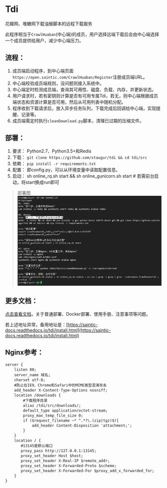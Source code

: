 # Tdi
花瓣网、堆糖网下载油猴脚本的远程下载服务

此程序相当于`CrawlHuaban`(中心端)的成员，用户选择远端下载后会由中心端选择一个成员提供给用户，减少中心端压力。

## 流程：

1. 成员端启动程序，到中心端页面`https://open.saintic.com/CrawlHuaban/Register`注册成员端URL。
2. 中心端校验成员端规则<ping>，没问题则接入系统中。
3. 中心端定时检测成员端<ping>，查询其可用性、磁盘、负载、内存，并更新状态。
4. 用户请求时，若有密钥则计算是否有可用专属Tdi，若无，则中心端根据成员端状态和资源计算是否可用，然后从可用列表中随机分配。
5. 程序收到下载请求后，放入异步任务队列，下载完成后回调给中心端，实现提醒、记录等。
6. 成员端需定时执行`cleanDownload.py`脚本，清理已过期的压缩文件。

## 部署：

1. 要求： Python2.7、Python3.5+和Redis
2. 下载： `git clone https://github.com/staugur/tdi && cd tdi/src`
3. 依赖： `pip install -r requirements.txt`
4. 配置： 即config.py，可以从环境变量中读取配置信息。
5. 启动： sh online_rq.sh start && sh online_gunicorn.sh start  # 若需前台启动，将start换成run即可

> 部署图
> ![](misc/deploy.gif)

## 更多文档：

[点击查看文档](https://docs.saintic.com/tdi/install.html "点击查看部署及使用文档")，关于普通部署、Docker部署、使用手册、注意事项等问题。

若上述地址异常，备用地址是：[https://saintic-docs.readthedocs.io/tdi/install.html](https://saintic-docs.readthedocs.io/tdi/install.html)

## Nginx参考：
```
server {
    listen 80;
    server_name 域名;
    charset utf-8;
    #防止在IE9、Chrome和Safari中的MIME类型混淆攻击
    add_header X-Content-Type-Options nosniff;
    location /downloads {
        #下载程序目录
        alias /tdi/src/downloads/;
        default_type application/octet-stream;
        proxy_max_temp_file_size 0;
        if ($request_filename ~* ^.*?\.(zip|tgz)$){
            add_header Content-Disposition 'attachment;';
        }
    }
    location / {
       #13145是默认端口
       proxy_pass http://127.0.0.1:13145;
       proxy_set_header Host $host;
       proxy_set_header X-Real-IP $remote_addr;
       proxy_set_header X-Forwarded-Proto $scheme;
       proxy_set_header X-Forwarded-For $proxy_add_x_forwarded_for;
    }
}
```
